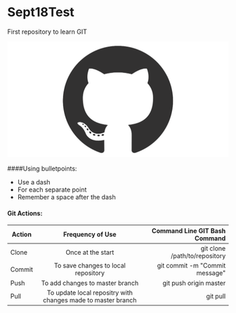 # Sept18Test
First repository to learn GIT

![alt text][logo]

####Using bulletpoints:
- Use a dash
- For each separate point
- Remember a space after the dash

#### Git Actions:
| Action     | Frequency of Use                                             | Command Line GIT Bash Command   |
| -----------|:------------------------------------------------------------:|--------------------------------:|
| Clone      | Once at the start                                            | git clone /path/to/repository   |
| Commit     | To save changes to local repository                          | git commit -m "Commit message"  |
| Push       | To add changes to master branch                              | git push origin master          |
| Pull       | To update local repositry with changes made to master branch | git pull                        |


[logo]: github.png "GitHub Logo"